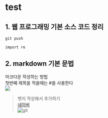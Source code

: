 # test
## 1. 웹 프로그래밍 기본 소스 코드 정리
```
git push
```
```
import re
```
## 2. markdown 기본 문법
마크다운 작성하는 방법  
첫번째 제목을 적을때는 #을 사용한다  
<img src="https://img.shields.io/badge/안녕-1578D3?style=flat-square&logo=alliedmodders&logoColor=FECC00"/>

>뱃지 작성해서 추가하기  
[네이버](https://www.naver.com/)  
![git](https://git-scm.com/images/logo@2x.png)